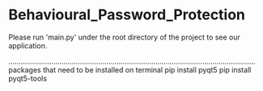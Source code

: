 # Behavioural_Password_Protection
 
Please run 'main.py' under the root directory of the project to see our application.

.........................................................................................................................
packages that need to be installed on terminal 
pip install pyqt5
pip install pyqt5-tools


